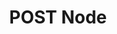 ﻿---
title: "POST Node"
toc: true
tag: developers
category: "Workflow"
menus: 
    nodeandlinks:
        icon: fa fa-link
        title: "Working with Post" 
        identifier: nodepost
---
